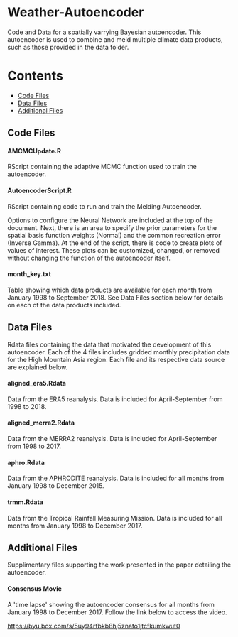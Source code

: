 # Weather-Autoencoder
Code and Data for a spatially varrying Bayesian autoencoder. 
This autoencoder is used to combine and meld multiple climate data products, such as those provided in the data folder.

# Contents
 * [Code Files](#code-files)
 * [Data Files](#data-files)
 * [Additional Files](#additional-files)

## Code Files
#### AMCMCUpdate.R
RScript containing the adaptive MCMC function used to train the autoencoder. 

#### AutoencoderScript.R
RScript containing code to run and train the Melding Autoencoder. 

Options to configure the Neural Network are included at the top of the document.
Next, there is an area to specify the prior parameters for the spatial basis function weights (Normal) and the common recreation error (Inverse Gamma).
At the end of the script, there is code to create plots of values of interest. These plots can be customized, changed, or removed without changing the function of the autoencoder itself. 

#### month_key.txt
Table showing which data products are available for each month from January 1998 to September 2018. See Data Files section below for details on each of the data products included.

## Data Files
Rdata files containing the data that motivated the development of this autoencoder. 
Each of the 4 files includes gridded monthly precipitation data for the High Mountain Asia region. Each file and its respective data source are explained below. 

#### aligned_era5.Rdata
Data from the ERA5 reanalysis. Data is included for April-September from 1998 to 2018.

#### aligned_merra2.Rdata
Data from the MERRA2 reanalysis. Data is included for April-September from 1998 to 2017.

#### aphro.Rdata
Data from the APHRODITE reanalysis. Data is included for all months from January 1998 to December 2015.

#### trmm.Rdata
Data from the Tropical Rainfall Measuring Mission. Data is included for all months from January 1998 to December 2017.

## Additional Files
Supplimentary files supporting the work presented in the paper detailing the autoencoder. 

#### Consensus Movie
A 'time lapse' showing the autoencoder consensus for all months from January 1998 to December 2017. Follow the link below to access the video. 

https://byu.box.com/s/5uy94rfbkb8hj5znato1jtcfkumkwut0
